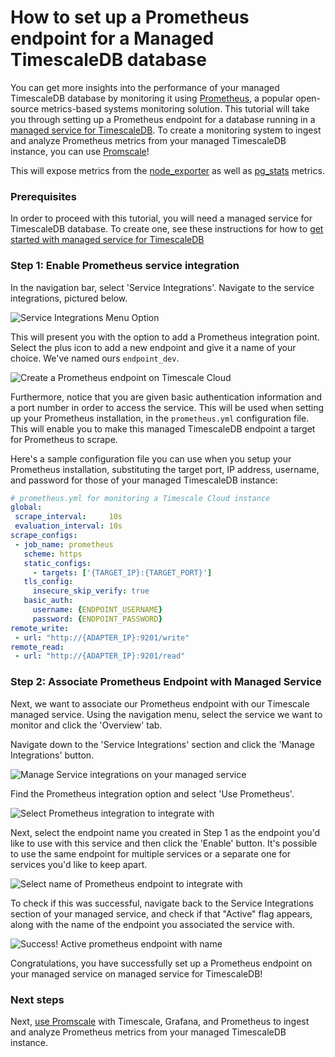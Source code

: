 # How to set up a Prometheus endpoint for a Managed TimescaleDB database

You can get more insights into the performance of your managed TimescaleDB
database by monitoring it using [Prometheus][get-prometheus], a popular
open-source metrics-based systems monitoring solution. This tutorial will
take you through setting up a Prometheus endpoint for a database running
in a [managed service for TimescaleDB][timescale-mst]. To create a monitoring system to ingest and analyze
Prometheus metrics from your managed TimescaleDB instance, you can use [Promscale][promscale]!

This will expose metrics from the [node_exporter][node-exporter-metrics] as well
as [pg_stats][pg-stats-metrics] metrics.

### Prerequisites
In order to proceed with this tutorial, you will need a managed service for TimescaleDB database.
To create one, see these instructions for how to
[get started with managed service for TimescaleDB][timescale-mst-get-started]

### Step 1: Enable Prometheus service integration

In the navigation bar, select 'Service Integrations'. Navigate to the service
integrations, pictured below.  

<img class="main-content__illustration" src="https://s3.amazonaws.com/docs.iobeam.com/images/Prometheus_service_integration_0.png" alt="Service Integrations Menu Option"/>

This will present you with the option to add a Prometheus integration point.
Select the plus icon to add a new endpoint and give it a name of your choice.
We've named ours `endpoint_dev`.

<img class="main-content__illustration" src="https://s3.amazonaws.com/docs.iobeam.com/images/Prometheus_service_integration_1.png" alt="Create a Prometheus endpoint on Timescale Cloud"/>

Furthermore, notice that you are given basic authentication information and a port number
in order to access the service. This will be used when setting up your Prometheus
installation, in the `prometheus.yml` configuration file. This will enable you to make
this managed TimescaleDB endpoint a target for Prometheus to scrape.

Here's a sample configuration file you can use when you setup your Prometheus
installation, substituting the target port, IP address, username, and password
for those of your managed TimescaleDB instance:

```yaml
# prometheus.yml for monitoring a Timescale Cloud instance
global:
 scrape_interval:     10s
 evaluation_interval: 10s
scrape_configs:
 - job_name: prometheus
   scheme: https
   static_configs:
     - targets: ['{TARGET_IP}:{TARGET_PORT}']
   tls_config:
     insecure_skip_verify: true
   basic_auth:
     username: {ENDPOINT_USERNAME}
     password: {ENDPOINT_PASSWORD}
remote_write:
 - url: "http://{ADAPTER_IP}:9201/write"
remote_read:
 - url: "http://{ADAPTER_IP}:9201/read"
```

### Step 2: Associate Prometheus Endpoint with Managed Service

Next, we want to associate our Prometheus endpoint with our Timescale
managed service.  Using the navigation menu, select the service we want to
monitor and click the 'Overview' tab.

Navigate down to the 'Service Integrations' section and click the 'Manage Integrations' button.

<img class="main-content__illustration" src="https://assets.iobeam.com/images/docs/screenshots-for-prometheus-endpoint-tutorial/Prometheus_service_integrations_4.png" alt="Manage Service integrations on your managed service"/>

Find the Prometheus integration option and select 'Use Prometheus'.

<img class="main-content__illustration" src="https://assets.iobeam.com/images/docs/screenshots-for-prometheus-endpoint-tutorial/Prometheus_service_integration_2.png" alt="Select Prometheus integration to integrate with"/>

Next, select the endpoint name you created in Step 1 as the endpoint you'd like to use
with this service and then click the 'Enable' button. It's possible to use the same
endpoint for multiple services or a separate one for services you'd like to keep apart.

<img class="main-content__illustration" src="https://assets.iobeam.com/images/docs/screenshots-for-prometheus-endpoint-tutorial/Prometheus_service_integration_3.png" alt="Select name of Prometheus endpoint to integrate with"/>

To check if this was successful, navigate back to the Service Integrations section of your
managed service, and check if that "Active" flag appears, along with the name of the endpoint
you associated the service with.

<img class="main-content__illustration" src="https://assets.iobeam.com/images/docs/screenshots-for-prometheus-endpoint-tutorial/Prometheus_service_integration_5.png" alt="Success! Active prometheus endpoint with name"/>

Congratulations, you have successfully set up a Prometheus endpoint on your managed
service on managed service for TimescaleDB!

### Next steps

Next, [use Promscale][promscale] with Timescale, Grafana, and Prometheus to ingest
and analyze Prometheus metrics from your managed TimescaleDB instance.


[timescale-mst]: https://www.timescale.com/products
[timescale-mst-install]: /mst/:currentVersion:/
[get-prometheus]: https://prometheus.io
[timescale-mst-get-started]: /mst/:currentVersion:/create-a-service/
[pg-stats-metrics]: https://www.postgresql.org/docs/current/monitoring-stats.html
[promscale]: https://github.com/timescale/timescale-prometheus
[node-exporter-metrics]: https://github.com/prometheus/node_exporter
